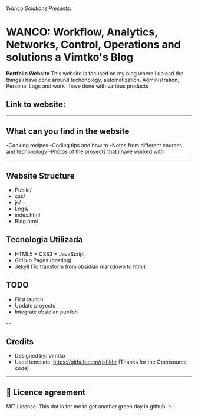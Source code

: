 ###### Wanco Solutions Presents:

# WANCO: Workflow, Analytics, Networks, Control, Operations and solutions a Vimtko's Blog

**Portfolio Website** This website is focused on my blog where i upload the things i have done around techonology, automatization, Administration, Personal Logs and work i have done with various products

## Link to website:

---

## What can you find in the website

-Cooking recipes
-Coding tips and how to
-Notes from different courses and techonology
-Photos of the proyects that i have worked with

---

## Website Structure
- Public/ 
- css/
- js/
- Logs/
- index.html
- Blog.html

## Tecnologia Utilizada

- HTML5 + CSS3 + JavaScript
- GitHub Pages (hosting)
- Jekyll (To transform from obsidian markdown to html)

## TODO
- First launch
- Update proyects
- Integrate obsidian publish

--
## Credits

- Designed by: Vimtko
- Used template: https://github.com/rjshkhr (Thanks for the Opensource code)

---

## 🧾 Licence agreement

MIT License.
This dot is for me to get another green day in github -> .
